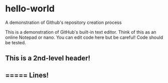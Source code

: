 # hello-world
A demonstration of Github's repository creation process

This is a demonstration of GitHub's built-in text editor. Think of this as an online Notepad or nano.
You can edit code here but be careful! Code should be tested.

## This is a 2nd-level header!
=====
Lines!
-----
